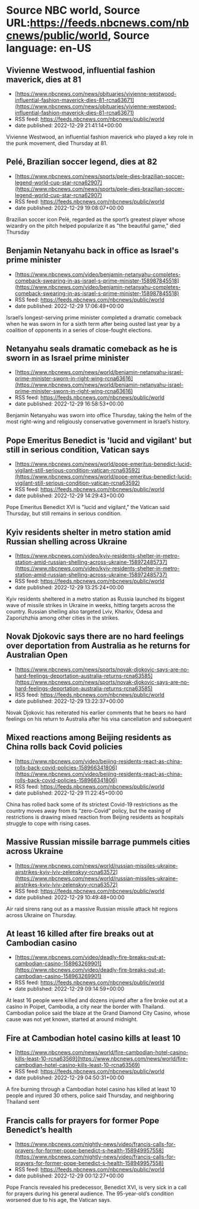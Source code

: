 # Source NBC world, Source URL:https://feeds.nbcnews.com/nbcnews/public/world, Source language: en-US

## Vivienne Westwood, influential fashion maverick, dies at 81
 - [https://www.nbcnews.com/news/obituaries/vivienne-westwood-influential-fashion-maverick-dies-81-rcna63671](https://www.nbcnews.com/news/obituaries/vivienne-westwood-influential-fashion-maverick-dies-81-rcna63671)
 - RSS feed: https://feeds.nbcnews.com/nbcnews/public/world
 - date published: 2022-12-29 21:41:14+00:00

Vivienne Westwood, an influential fashion maverick who played a key role in the punk movement, died Thursday at 81.

## Pelé, Brazilian soccer legend, dies at 82
 - [https://www.nbcnews.com/news/sports/pele-dies-brazilian-soccer-legend-world-cup-star-rcna62907](https://www.nbcnews.com/news/sports/pele-dies-brazilian-soccer-legend-world-cup-star-rcna62907)
 - RSS feed: https://feeds.nbcnews.com/nbcnews/public/world
 - date published: 2022-12-29 19:08:07+00:00

Brazilian soccer icon Pelé, regarded as the sport’s greatest player whose wizardry on the pitch helped popularize it as "the beautiful game," died Thursday

## Benjamin Netanyahu back in office as Israel's prime minister
 - [https://www.nbcnews.com/video/benjamin-netanyahu-completes-comeback-swearing-in-as-israel-s-prime-minister-158987845518](https://www.nbcnews.com/video/benjamin-netanyahu-completes-comeback-swearing-in-as-israel-s-prime-minister-158987845518)
 - RSS feed: https://feeds.nbcnews.com/nbcnews/public/world
 - date published: 2022-12-29 17:06:49+00:00

Israel’s longest-serving prime minister completed a dramatic comeback when he was sworn in for a sixth term after being ousted last year by a coalition of opponents in a series of close-fought elections.

## Netanyahu seals dramatic comeback as he is sworn in as Israel prime minister
 - [https://www.nbcnews.com/news/world/benjamin-netanyahu-israel-prime-minister-sworn-in-right-wing-rcna63616](https://www.nbcnews.com/news/world/benjamin-netanyahu-israel-prime-minister-sworn-in-right-wing-rcna63616)
 - RSS feed: https://feeds.nbcnews.com/nbcnews/public/world
 - date published: 2022-12-29 16:58:53+00:00

Benjamin Netanyahu was sworn into office Thursday, taking the helm of the most right-wing and religiously conservative government in Israel’s history.

## Pope Emeritus Benedict is 'lucid and vigilant' but still in serious condition, Vatican says
 - [https://www.nbcnews.com/news/world/pope-emeritus-benedict-lucid-vigilant-still-serious-condition-vatican-rcna63592](https://www.nbcnews.com/news/world/pope-emeritus-benedict-lucid-vigilant-still-serious-condition-vatican-rcna63592)
 - RSS feed: https://feeds.nbcnews.com/nbcnews/public/world
 - date published: 2022-12-29 14:29:43+00:00

Pope Emeritus Benedict XVI is "lucid and vigilant," the Vatican said Thursday, but still remains in serious condition.

## Kyiv residents shelter in metro station amid Russian shelling across Ukraine
 - [https://www.nbcnews.com/video/kyiv-residents-shelter-in-metro-station-amid-russian-shelling-across-ukraine-158972485737](https://www.nbcnews.com/video/kyiv-residents-shelter-in-metro-station-amid-russian-shelling-across-ukraine-158972485737)
 - RSS feed: https://feeds.nbcnews.com/nbcnews/public/world
 - date published: 2022-12-29 13:25:24+00:00

Kyiv residents sheltered in a metro station as Russia launched its biggest wave of missile strikes in Ukraine in weeks, hitting targets across the country. Russian shelling also targeted Lviv, Kharkiv, Odesa and Zaporizhzhia among other cities in the strikes.

## Novak Djokovic says there are no hard feelings over deportation from Australia as he returns for Australian Open
 - [https://www.nbcnews.com/news/sports/novak-djokovic-says-are-no-hard-feelings-deportation-australia-returns-rcna63585](https://www.nbcnews.com/news/sports/novak-djokovic-says-are-no-hard-feelings-deportation-australia-returns-rcna63585)
 - RSS feed: https://feeds.nbcnews.com/nbcnews/public/world
 - date published: 2022-12-29 13:22:37+00:00

Novak Djokovic has reiterated his earlier comments that he bears no hard feelings on his return to Australia after his visa cancellation and subsequent

## Mixed reactions among Beijing residents as China rolls back Covid policies
 - [https://www.nbcnews.com/video/beijing-residents-react-as-china-rolls-back-covid-policies-158966341806](https://www.nbcnews.com/video/beijing-residents-react-as-china-rolls-back-covid-policies-158966341806)
 - RSS feed: https://feeds.nbcnews.com/nbcnews/public/world
 - date published: 2022-12-29 11:22:45+00:00

China has rolled back some of its strictest Covid-19 restrictions as the country moves away from its “zero-Covid” policy, but the easing of restrictions is drawing mixed reaction from Beijing residents as hospitals struggle to cope with rising cases.

## Massive Russian missile barrage pummels cities across Ukraine
 - [https://www.nbcnews.com/news/world/russian-missiles-ukraine-airstrikes-kyiv-lviv-zelenskyy-rcna63572](https://www.nbcnews.com/news/world/russian-missiles-ukraine-airstrikes-kyiv-lviv-zelenskyy-rcna63572)
 - RSS feed: https://feeds.nbcnews.com/nbcnews/public/world
 - date published: 2022-12-29 10:49:48+00:00

Air raid sirens rang out as a massive Russian missile attack hit regions across Ukraine on Thursday.

## At least 16 killed after fire breaks out at Cambodian casino
 - [https://www.nbcnews.com/video/deadly-fire-breaks-out-at-cambodian-casino-158963269901](https://www.nbcnews.com/video/deadly-fire-breaks-out-at-cambodian-casino-158963269901)
 - RSS feed: https://feeds.nbcnews.com/nbcnews/public/world
 - date published: 2022-12-29 09:14:59+00:00

At least 16 people were killed and dozens injured after a fire broke out at a casino in Poipet, Cambodia, a city near the border with Thailand. Cambodian police said the blaze at the Grand Diamond City Casino, whose cause was not yet known, started at around midnight.

## Fire at Cambodian hotel casino kills at least 10
 - [https://www.nbcnews.com/news/world/fire-cambodian-hotel-casino-kills-least-10-rcna63569](https://www.nbcnews.com/news/world/fire-cambodian-hotel-casino-kills-least-10-rcna63569)
 - RSS feed: https://feeds.nbcnews.com/nbcnews/public/world
 - date published: 2022-12-29 04:50:31+00:00

A fire burning through a Cambodian hotel casino has killed at least 10 people and injured 30 others, police said Thursday, and neighboring Thailand sent

## Francis calls for prayers for former Pope Benedict’s health
 - [https://www.nbcnews.com/nightly-news/video/francis-calls-for-prayers-for-former-pope-benedict-s-health-158949957558](https://www.nbcnews.com/nightly-news/video/francis-calls-for-prayers-for-former-pope-benedict-s-health-158949957558)
 - RSS feed: https://feeds.nbcnews.com/nbcnews/public/world
 - date published: 2022-12-29 00:12:27+00:00

Pope Francis revealed his predecessor, Benedict XVI, is very sick in a call for prayers during his general audience. The 95-year-old’s condition worsened due to his age, the Vatican says.
